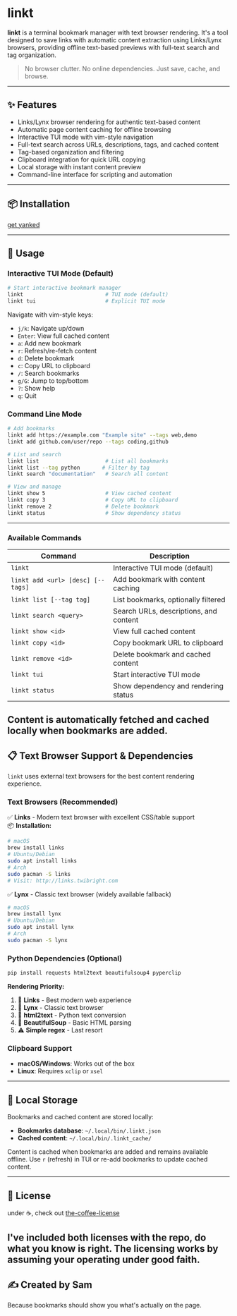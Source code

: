 # linkt
**linkt** is a terminal bookmark manager with text browser rendering. It's a tool designed to save links with automatic content extraction using Links/Lynx browsers, providing offline text-based previews with full-text search and tag organization.
> No browser clutter. No online dependencies. Just save, cache, and browse.
---
## ✨ Features
- Links/Lynx browser rendering for authentic text-based content
- Automatic page content caching for offline browsing
- Interactive TUI mode with vim-style navigation
- Full-text search across URLs, descriptions, tags, and cached content
- Tag-based organization and filtering
- Clipboard integration for quick URL copying
- Local storage with instant content preview
- Command-line interface for scripting and automation
---
## 📦 Installation

[get yanked](https://github.com/codinganovel/yanked)

---
## 🚀 Usage
### Interactive TUI Mode (Default)
```bash
# Start interactive bookmark manager
linkt                          # TUI mode (default)
linkt tui                      # Explicit TUI mode
```
Navigate with vim-style keys:
- `j/k`: Navigate up/down
- `Enter`: View full cached content
- `a`: Add new bookmark
- `r`: Refresh/re-fetch content
- `d`: Delete bookmark
- `c`: Copy URL to clipboard
- `/`: Search bookmarks
- `g/G`: Jump to top/bottom
- `?`: Show help
- `q`: Quit

### Command Line Mode
```bash
# Add bookmarks
linkt add https://example.com "Example site" --tags web,demo
linkt add github.com/user/repo --tags coding,github

# List and search
linkt list                     # List all bookmarks
linkt list --tag python       # Filter by tag
linkt search "documentation"   # Search all content

# View and manage
linkt show 5                   # View cached content
linkt copy 3                   # Copy URL to clipboard
linkt remove 2                 # Delete bookmark
linkt status                   # Show dependency status
```

---
### Available Commands
| Command                           | Description                          |
|-----------------------------------|--------------------------------------|
| `linkt`                          | Interactive TUI mode (default)       |
| `linkt add <url> [desc] [--tags]` | Add bookmark with content caching   |
| `linkt list [--tag tag]`         | List bookmarks, optionally filtered |
| `linkt search <query>`           | Search URLs, descriptions, and content |
| `linkt show <id>`                | View full cached content            |
| `linkt copy <id>`                | Copy bookmark URL to clipboard     |
| `linkt remove <id>`              | Delete bookmark and cached content |
| `linkt tui`                      | Start interactive TUI mode          |
| `linkt status`                   | Show dependency and rendering status |

Content is automatically fetched and cached locally when bookmarks are added.
---
## 📋 Text Browser Support & Dependencies
`linkt` uses external text browsers for the best content rendering experience.

### Text Browsers (Recommended)
✅ **Links** - Modern text browser with excellent CSS/table support  
📦 **Installation:**
```bash
# macOS
brew install links
# Ubuntu/Debian  
sudo apt install links
# Arch
sudo pacman -S links
# Visit: http://links.twibright.com
```

✅ **Lynx** - Classic text browser (widely available fallback)
```bash
# macOS
brew install lynx
# Ubuntu/Debian
sudo apt install lynx  
# Arch
sudo pacman -S lynx
```

### Python Dependencies (Optional)
```bash
pip install requests html2text beautifulsoup4 pyperclip
```

**Rendering Priority:**
1. 🔗 **Links** - Best modern web experience
2. 🦌 **Lynx** - Classic text browser  
3. 📄 **html2text** - Python text conversion
4. 🔧 **BeautifulSoup** - Basic HTML parsing
5. ⚠️ **Simple regex** - Last resort

### Clipboard Support
- **macOS/Windows**: Works out of the box
- **Linux**: Requires `xclip` or `xsel`

---
## 💾 Local Storage
Bookmarks and cached content are stored locally:
- **Bookmarks database**: `~/.local/bin/.linkt.json`
- **Cached content**: `~/.local/bin/.linkt_cache/`

Content is cached when bookmarks are added and remains available offline. Use `r` (refresh) in TUI or re-add bookmarks to update cached content.

---
## 📄 License

under ☕️, check out [the-coffee-license](https://github.com/codinganovel/The-Coffee-License)

I've included both licenses with the repo, do what you know is right. The licensing works by assuming your operating under good faith.
---
## ✍️ Created by Sam  
Because bookmarks should show you what's actually on the page.
